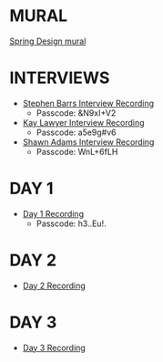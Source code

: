 # MURAL
[Spring Design mural](https://app.mural.co/t/vfscie8528/m/vfscie8528/1669731782910/5095a4e5369ea68631e36d9a6cb2ae243e238ac9?sender=ud3aa760e30b39bcf436d4473)

# INTERVIEWS
- [Stephen Barrs Interview Recording](https://us06web.zoom.us/rec/share/LBXVecQyC_bag0h_eTlPmT1M4OwgXX_HdgMSvldcRnHx_UZ0AexlBWj96CccgBJb.n7rSjzc5FjQHNaK2)
    - Passcode: &N9xI+V2
- [Kay Lawyer Interview Recording](https://us06web.zoom.us/rec/share/5kO3zBCZ3BKEkb1sZqKiJ0PKuaV8UDi4cZ9WQf98l7-h9TmtA9mTABHWPzJHGMf_.6MP7F9ftqDLnDDcj?startTime=1670344201000)
    - Passcode: a5e9g#v6
- [Shawn Adams Interview Recording](https://us06web.zoom.us/rec/share/0od4RNND2AJ4Rjtp1EQ_qj69VMz50w3DcpuFXABg8iHX9JrpgI3lsFeYgCrJYUeQ.yUM53FviritbJ7Zk)
    - Passcode: WnL+6fLH

# DAY 1
- [Day 1 Recording](https://us06web.zoom.us/rec/share/Z3xAZp528dmZ_LNn6t-2b0EFp2j4KoX38AZDN8K1XNXn4iG4AQDJoJ0GyHvR1NuU.4fVUbktxxQQ9XgJj)
    - Passcode: h3..Eu!.

# DAY 2
- [Day 2 Recording]()

# DAY 3
- [Day 3 Recording]()
